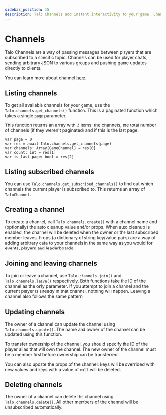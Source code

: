 ```yaml
---
sidebar_position: 15
description: Talo Channels add instant interactivity to your game. Channels can be used for player chats, sending event-based messages and more.
---
```


# Channels

Talo Channels are a way of passing messages between players that are subscribed to a specific topic. Channels can be used for player chats, sending arbitrary JSON to various groups and pushing game updates directly to clients.

You can learn more about channel [here](https://trytalo.com/channels).

## Listing channels

To get all available channels for your game, use the `Talo.channels.get_channels()` function. This is a paginated function which takes a single `page` parameter.

This function returns an array with 3 items: the channels, the total number of channels (if they weren't paginated) and if this is the last page.

```gdscript
var page = 0
var res = await Talo.channels.get_channels(page)
var channels: Array[GameChannel] = res[0]
var count: int = res[1]
var is_last_page: bool = res[2]
```

## Listing subscribed channels

You can use `Talo.channels.get_subscribed_channels()` to find out which channels the current player is subscribed to. This returns an array of `TaloChannel`.

## Creating a channel

To create a channel, call `Talo.channels.create()` with a channel name and (optionally) the auto cleanup value and/or props. When auto cleanup is enabled, the channel will be deleted when the owner or the last subscribed member leaves. Props (a dictionary of string key/value pairs) are a way of adding arbitrary data to your channels in the same way as you would for events, players and leaderboards.

## Joining and leaving channels

To join or leave a channel, use `Talo.channels.join()` and `Talo.channels.leave()` respectively. Both functions take the ID of the channel as the only parameter. If you attempt to join a channel and the current player is already in that channel, nothing will happen. Leaving a channel also follows the same pattern.

## Updating channels

The owner of a channel can update the channel using `Talo.channels.update()`. The name and owner of the channel can be updated using this function.

To transfer ownership of the channel, you should specify the ID of the player alias that will own the channel. The new owner of the channel must be a member first before ownership can be transferred.

You can also update the props of the channel: keys will be overrided with new values and keys with a value of `null` will be deleted.

## Deleting channels

The owner of a channel can delete the channel using `Talo.channels.delete()`. All other members of the channel will be unsubscribed automatically.
